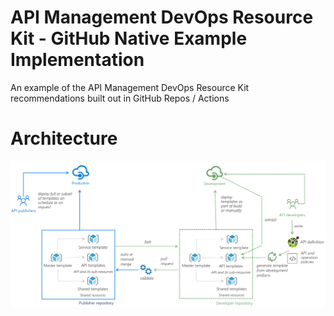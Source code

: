 # API Management DevOps Resource Kit - GitHub Native Example Implementation
An example of the API Management DevOps Resource Kit recommendations built out in GitHub Repos / Actions

# Architecture
![DevOps Architecture](/docs/images/architecture.png "DevOps Architecture")
